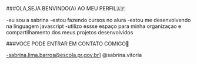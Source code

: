 ###OLA,SEJA BENVINDO(A) AO MEU PERFIL🇦🇫

-eu sou a sabrina 
-estou fazendo cursos no alura
-estou me desenvolvendo na linguagem javascript
-utilizo essse espaço para minha organizaçao e compartilhamento dos meus projetos desenvolvidos 



###VOCE PODE ENTRAR EM CONTATO COMIGO📧

-sabrina.lima.barros@escola.pr.gov.br]
@sabrina.vitoria
